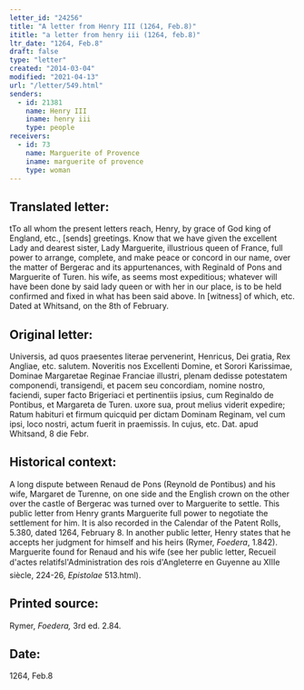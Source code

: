 ```yaml
---
letter_id: "24256"
title: "A letter from Henry III (1264, Feb.8)"
ititle: "a letter from henry iii (1264, feb.8)"
ltr_date: "1264, Feb.8"
draft: false
type: "letter"
created: "2014-03-04"
modified: "2021-04-13"
url: "/letter/549.html"
senders:
  - id: 21381
    name: Henry III
    iname: henry iii
    type: people
receivers:
  - id: 73
    name: Marguerite of Provence
    iname: marguerite of provence
    type: woman
---
```

<h2> Translated letter:</h2>tTo all whom the present letters reach, Henry, by grace of God king of England, etc., [sends] greetings.
Know that we have given the excellent Lady and dearest sister, Lady Marguerite, illustrious queen of France, full power to arrange, complete, and make peace or concord in our name, over the matter of Bergerac and its appurtenances, with Reginald of Pons and Marguerite of Turen. his wife, as seems most expeditious; whatever will have been done by said lady queen or with her in our place, is to be held confirmed and fixed in what has been said above.
In [witness] of which, etc.
Dated at Whitsand, on the 8th of February.
<h2 class="mt-4"> Original letter:</h2>Universis, ad quos praesentes literae pervenerint, Henricus, Dei gratia, Rex Angliae, etc. salutem.
Noveritis nos Excellenti Domine, et Sorori Karissimae, Dominae Margaretae Reginae Franciae illustri, plenam dedisse potestatem componendi, transigendi, et pacem seu concordiam, nomine nostro, faciendi, super facto Brigeriaci et pertinentiis ipsius, cum Reginaldo de Pontibus, et Margareta de Turen. uxore sua, prout melius viderit expedire;
Ratum habituri et firmum quicquid per dictam Dominam Reginam, vel cum ipsi, loco nostri, actum fuerit in praemissis.
In cujus, etc.
Dat. apud Whitsand, 8 die Febr.
<h2 class="mt-4"> Historical context:</h2><p>A long dispute between Renaud de Pons (Reynold de Pontibus) and his wife, Margaret de Turenne, on one side and the English crown on the other over the castle of Bergerac was turned over to Marguerite to settle. This public letter from Henry grants Marguerite full power to negotiate the settlement for him. It is also recorded in the Calendar of the Patent Rolls, 5.380, dated 1264, February 8. In another public letter, Henry states that he accepts her judgment for himself and his heirs (Rymer, <em>Foedera</em>, 1.842). Marguerite found for Renaud and his wife (see her public letter, Recueil d'actes relatifsl'Administration des rois d'Angleterre en Guyenne au XIIIe siècle, 224-26, <em>Epistolae</em><span style="background-color: transparent;"><em>&nbsp;</em>513.html).</span></p><h2 class="mt-4"> Printed source:</h2><p>Rymer, <em>Foedera,</em> 3rd ed. 2.84.</p><h2 class="mt-4"> Date:</h2>1264, Feb.8